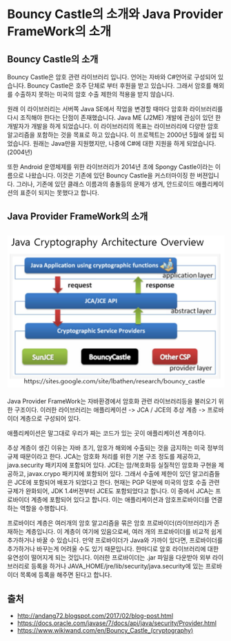 # Bouncy Castle의 소개와 Java Provider FrameWork의 소개

## Bouncy Castle의 소개
Bouncy Castle은 암호 관련 라이브러리 입니다. 언어는 자바와 C#언어로 구성되어 있습니다.
Bouncy Castle은 호주 단체로 부터 후원을 받고 있습니다. 
그래서 암호를 해외를 수출하지 못하는 미국의 암호 수출 제한의 적용을 받지 않습니다.

원래 이 라이브러리는 서버쪽 Java SE에서 작업을 변경할 때마다 암호화 라이브러리를 다시 조직해야 한다는 단점이 존재했습니다.
Java ME (J2ME) 개발에 관심이 있던 한 개발자가 개발을 하게 되었습니다. 
이 라이브러리의 목표는 라이브러리에 다양한 암호 알고리즘을 포함하는 것을 목표로 하고 있습니다.
이 프로젝트는 2000년 5월에 설립 되었습니다. 
원래는 Java만을 지원했지만, 나중에 C#에 대한 지원을 하게 되었습니다.(2004년)

또한 Android 운영체제를 위한 라이브러리가 2014년 초에 Spongy Castle이라는 이름으로 나왔습니다.
이것은 기존에 있던 Bouncy Castle을 커스터마이징 한 버젼입니다.
그러나, 기존에 있던 클래스 이름과의 충돌등의 문제가 생겨, 안드로이드 애플리케이션의 표준이 되지는 못했다고 합니다. 

## Java Provider FrameWork의 소개
![JAVA_Cryptography_Architecture_OverView](./img/JAVA_Cryptography_Architecture_OverView.PNG)
---------------------
Java Provider FrameWork는 자바환경에서 암호화 관련 라이브러리등을 불러오기 위한 구조이다.
이러한 라이브러리는 애플리케이션 -> JCA / JCE의 추상 계층 -> 프로바이더 계층으로 구성되어 있다.

애플리케이션은 말그대로 우리가 짜는 코드가 있는 곳이 애플리케이션 계층이다.

추상 계층이 생긴 이유는 자바 초기, 암호가 해외에 수출되는 것을 금지하는 미국 정부의 규제 때문이라고 한다.
JCA는 암호화 처리를 위한 기본 구조 정도를 제공하고, java.security 패키지에 포함되어 있다.
JCE는 암/복호화등 실질적인 암호화 구현을 제공하고, javax.crypo 패키지에 포함되어 있다.
그래서 수출에 제한이 있던 알고리즘들은 JCE에 포함되어 배포가 되었다고 한다.
현재는 PGP 덕분에 미국의 암호 수출 관련 규제가 완화되어, JDK 1.4버젼부터 JCE도 포함되었다고 합니다.
이 중에서 JCA는 프로바이더 계층에 포함되어 있다고 합니다.
이는 애플리케이션과 암호프로바이더를 연결하는 역할을 수행합니다.

프로바이더 계층은 여러개의 암호 알고리즘을 묶은 암호 프로바이더(라이브러리)가 존재하는 계층입니다.
이 계층이 여기에 있음으로써, 여러 개의 프로바이더를 비교적 쉽게 추가하거나 바꿀 수 있습니다.
만약 프로바이더가 Java와 가까이 있다면, 프로바이더를 추가하거나 바꾸는게 어려울 수도 있기 때문입니다. 한마디로 암호 라이브러리에 대한 유연성이 떨어지게 되는 것입니다.
이러한 프로바이더는 .jar 파일을 다운받아 외부 라이브러리로 등록을 하거나 JAVA_HOME/jre/lib/security/java.security에 있는 프로바이더 목록에 등록을 해주면 된다고 합니다.

## 출처
- http://andang72.blogspot.com/2017/02/blog-post.html
- https://docs.oracle.com/javase/7/docs/api/java/security/Provider.html
- https://www.wikiwand.com/en/Bouncy_Castle_(cryptography)